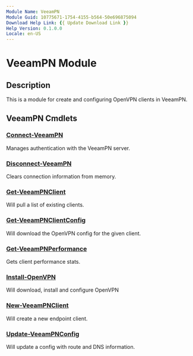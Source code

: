 ```yaml
---
Module Name: VeeamPN
Module Guid: 10775671-1754-4155-b564-50e696875094
Download Help Link: {{ Update Download Link }}
Help Version: 0.1.0.0
Locale: en-US
---
```


# VeeamPN Module
## Description
This is a module for create and configuring OpenVPN clients in VeeamPN.

## VeeamPN Cmdlets
### [Connect-VeeamPN](Connect-VeeamPN.md)
Manages authentication with the VeeamPN server.

### [Disconnect-VeeamPN](Disconnect-VeeamPN.md)
Clears connection information from memory.

### [Get-VeeamPNClient](Get-VeeamPNClient.md)
Will pull a list of existing clients.

### [Get-VeeamPNClientConfig](Get-VeeamPNClientConfig.md)
Will download the OpenVPN config for the given client.

### [Get-VeeamPNPerformance](Get-VeeamPNPerformance.md)
Gets client performance stats.

### [Install-OpenVPN](Install-OpenVPN.md)
Will download, install and configure OpenVPN

### [New-VeeamPNClient](New-VeeamPNClient.md)
Will create a new endpoint client.

### [Update-VeeamPNConfig](Update-VeeamPNConfig.md)
Will update a config with route and DNS information.


